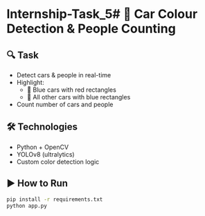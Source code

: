 # Internship-Task_5# 🚦 Car Colour Detection & People Counting

## 🔍 Task
- Detect cars & people in real-time
- Highlight:
  - 🔴 Blue cars with red rectangles
  - 🔵 All other cars with blue rectangles
- Count number of cars and people

## 🛠️ Technologies
- Python + OpenCV
- YOLOv8 (ultralytics)
- Custom color detection logic

## ▶️ How to Run
```bash
pip install -r requirements.txt
python app.py
